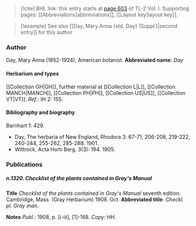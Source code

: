 > [!cite] BHL link: this entry starts at [page 603](https://www.biodiversitylibrary.org/page/33120734) of TL-2 Vol. I.
> Supporting pages: [[Abbreviations|abbreviations]], [[Layout key|layout key]].

> [!example] See also [[Day, Mary Anna {std. Day} (Suppl.)|second entry]] for this author

### Author

Day, Mary Anna (1852-1924), American botanist. 
**Abbreviated name**: *Day*

#### Herbarium and types

[[Collection GH|GH]], further material at [[Collection L|L]], [[Collection MANCH|MANCH]], [[Collection PH|PH]], [[Collection US|US]], [[Collection VT|VT]].
*Ref*.: IH 2: 155.

#### Bibliography and biography

Barnhart 1: 429.
- Day, The herbaria of New England, Rhodora 3: 67-71, 206-208, 219-222, 240-244, 255-262, 285-288. 1901.
- Wittrock, Acta Horti Berg. 3(3): 194. 1905.

### Publications

##### n.1320. Checklist of the plants contained in Gray's Manual

**Title**
*Checklist of the plants contained in Gray's Manual* seventh edition. Cambridge, Mass. (Gray Herbarium) 1908. Oct.
**Abbreviated title**: *Checkl. pl. Gray man.*

**Notes**
*Publ*.: 1908, p. \[i-iii\], \[1\]-168. *Copy*: HH.

